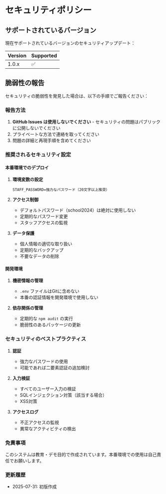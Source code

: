# セキュリティポリシー

## サポートされているバージョン

現在サポートされているバージョンのセキュリティアップデート：

| Version | Supported          |
| ------- | ------------------ |
| 1.0.x   | :white_check_mark: |

## 脆弱性の報告

セキュリティの脆弱性を発見した場合は、以下の手順でご報告ください：

### 報告方法

1. **GitHub Issues は使用しないでください** - セキュリティの問題はパブリックに公開しないでください
2. プライベートな方法で連絡を取ってください
3. 問題の詳細と再現手順を含めてください

### 推奨されるセキュリティ設定

#### 本番環境でのデプロイ

1. **環境変数の設定**
   ```
   STAFF_PASSWORD=強力なパスワード（20文字以上推奨）
   ```

2. **アクセス制御**
   - デフォルトパスワード（school2024）は絶対に使用しない
   - 定期的なパスワード変更
   - スタッフアクセスの監視

3. **データ保護**
   - 個人情報の適切な取り扱い
   - 定期的なバックアップ
   - 不要なデータの削除

#### 開発環境

1. **機密情報の管理**
   - `.env` ファイルはGitに含めない
   - 本番の認証情報を開発環境で使用しない

2. **依存関係の管理**
   - 定期的な `npm audit` の実行
   - 脆弱性のあるパッケージの更新

### セキュリティのベストプラクティス

1. **認証**
   - 強力なパスワードの使用
   - 可能であれば二要素認証の追加検討

2. **入力検証**
   - すべてのユーザー入力の検証
   - SQLインジェクション対策（該当する場合）
   - XSS対策

3. **アクセスログ**
   - 不正アクセスの監視
   - 異常なアクティビティの検出

### 免責事項

このシステムは教育・デモ目的で作成されています。本番環境での使用は自己責任でお願いします。

### 更新履歴

- 2025-07-31: 初版作成
